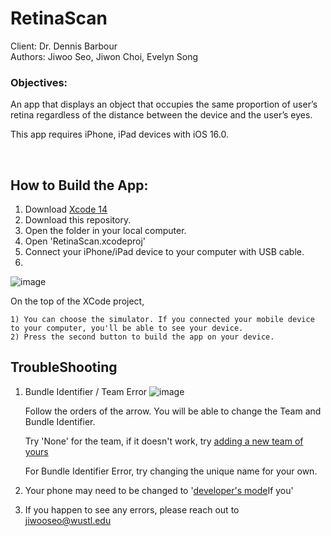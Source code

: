 # RetinaScan

Client: Dr. Dennis Barbour <br />
Authors: Jiwoo Seo, Jiwon Choi, Evelyn Song

### Objectives:
An app that displays an object that occupies the same proportion of user’s retina regardless of the distance between the device and the user’s eyes.

This app requires iPhone, iPad devices with iOS 16.0.

<br />

## How to Build the App:
1. Download [Xcode 14](https://developer.apple.com/xcode/)
2. Download this repository. 
3. Open the folder in your local computer.
4. Open 'RetinaScan.xcodeproj'
5. Connect your iPhone/iPad device to your computer with USB cable.
6. 

![image](https://user-images.githubusercontent.com/43775491/206653207-dd2f33ae-28d4-4eed-91fe-a5e14962ee16.png)

 On the top of the XCode project,
    
    1) You can choose the simulator. If you connected your mobile device to your computer, you'll be able to see your device.
    2) Press the second button to build the app on your device.
    

## TroubleShooting
1) Bundle Identifier / Team Error
![image](https://user-images.githubusercontent.com/43775491/206653912-24263d0c-5dae-4c07-b572-559a385a7ecd.png)

      Follow the orders of the arrow. You will be able to change the Team and Bundle Identifier.
      
      Try 'None' for the team, if it doesn't work, try [adding a new team of yours](https://developer.apple.com/forums/thread/675075)
      
      For Bundle Identifier Error, try changing the unique name for your own. 
      
2) Your phone may need to be changed to '[developer's mode](https://developer.apple.com/documentation/xcode/enabling-developer-mode-on-a-device)If you'
3) If you happen to see any errors, please reach out to jiwooseo@wustl.edu

